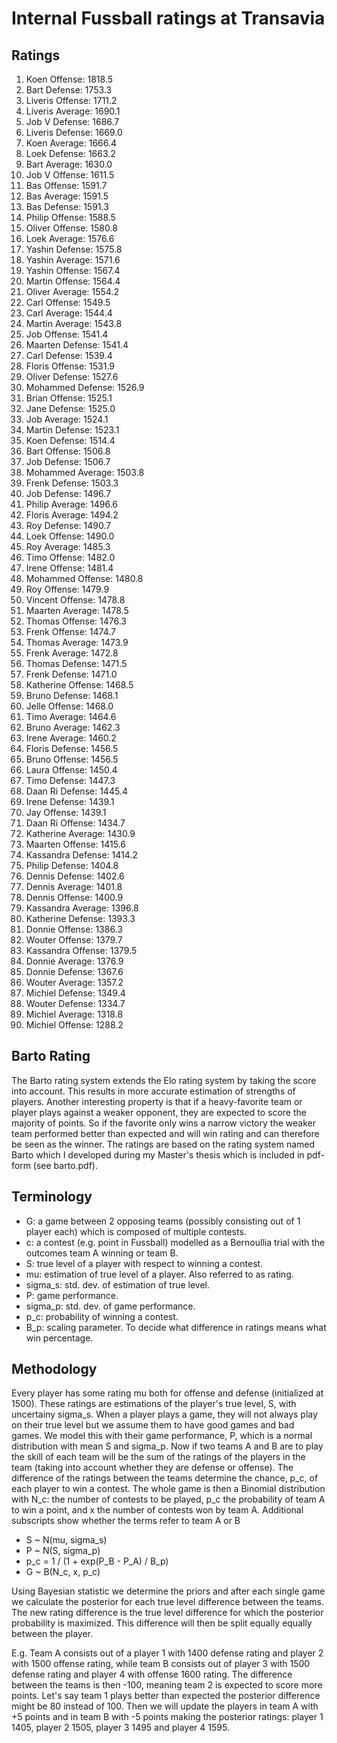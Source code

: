 # Internal Fussball ratings at Transavia
## Ratings
1. Koen Offense: 1818.5 
2. Bart Defense: 1753.3 
3. Liveris Offense: 1711.2 
4. Liveris Average: 1690.1 
5. Job V Defense: 1686.7 
6. Liveris Defense: 1669.0 
7. Koen Average: 1666.4 
8. Loek Defense: 1663.2 
9. Bart Average: 1630.0 
10. Job V Offense: 1611.5 
11. Bas Offense: 1591.7 
12. Bas Average: 1591.5 
13. Bas Defense: 1591.3 
14. Philip Offense: 1588.5 
15. Oliver Offense: 1580.8 
16. Loek Average: 1576.6 
17. Yashin Defense: 1575.8 
18. Yashin Average: 1571.6 
19. Yashin Offense: 1567.4 
20. Martin Offense: 1564.4 
21. Oliver Average: 1554.2 
22. Carl Offense: 1549.5 
23. Carl Average: 1544.4 
24. Martin Average: 1543.8 
25. Job Offense: 1541.4 
26. Maarten Defense: 1541.4 
27. Carl Defense: 1539.4 
28. Floris Offense: 1531.9 
29. Oliver Defense: 1527.6 
30. Mohammed Defense: 1526.9 
31. Brian Offense: 1525.1 
32. Jane Defense: 1525.0 
33. Job Average: 1524.1 
34. Martin Defense: 1523.1 
35. Koen Defense: 1514.4 
36. Bart Offense: 1506.8 
37. Job Defense: 1506.7 
38. Mohammed Average: 1503.8 
39. Frenk  Defense: 1503.3 
40. Job  Defense: 1496.7 
41. Philip Average: 1496.6 
42. Floris Average: 1494.2 
43. Roy Defense: 1490.7 
44. Loek Offense: 1490.0 
45. Roy Average: 1485.3 
46. Timo Offense: 1482.0 
47. Irene Offense: 1481.4 
48. Mohammed Offense: 1480.8 
49. Roy Offense: 1479.9 
50. Vincent Offense: 1478.8 
51. Maarten Average: 1478.5 
52. Thomas Offense: 1476.3 
53. Frenk Offense: 1474.7 
54. Thomas Average: 1473.9 
55. Frenk Average: 1472.8 
56. Thomas Defense: 1471.5 
57. Frenk Defense: 1471.0 
58. Katherine Offense: 1468.5 
59. Bruno Defense: 1468.1 
60. Jelle Offense: 1468.0 
61. Timo Average: 1464.6 
62. Bruno Average: 1462.3 
63. Irene Average: 1460.2 
64. Floris Defense: 1456.5 
65. Bruno Offense: 1456.5 
66. Laura Offense: 1450.4 
67. Timo Defense: 1447.3 
68. Daan Ri Defense: 1445.4 
69. Irene Defense: 1439.1 
70. Jay Offense: 1439.1 
71. Daan Ri Offense: 1434.7 
72. Katherine Average: 1430.9 
73. Maarten Offense: 1415.6 
74. Kassandra Defense: 1414.2 
75. Philip Defense: 1404.8 
76. Dennis Defense: 1402.6 
77. Dennis Average: 1401.8 
78. Dennis Offense: 1400.9 
79. Kassandra Average: 1396.8 
80. Katherine Defense: 1393.3 
81. Donnie Offense: 1386.3 
82. Wouter Offense: 1379.7 
83. Kassandra Offense: 1379.5 
84. Donnie Average: 1376.9 
85. Donnie Defense: 1367.6 
86. Wouter Average: 1357.2 
87. Michiel Defense: 1349.4 
88. Wouter Defense: 1334.7 
89. Michiel Average: 1318.8 
90. Michiel Offense: 1288.2 

## Barto Rating
The Barto rating system extends the Elo rating system by taking the score into account. This results in more accurate estimation of strengths of players. Another interesting property is that if a heavy-favorite team or player plays against a weaker opponent, they are expected to score the majority of points. So if the favorite only wins a narrow victory the weaker team performed better than expected and will win rating and can therefore be seen as the winner. The ratings are based on the rating system named Barto which I developed during my Master's thesis which is included in pdf-form (see barto.pdf).
## Terminology
- G: a game between 2 opposing teams (possibly consisting out of 1 player each) which is composed of multiple contests.
- c: a contest (e.g. point in Fussball) modelled as a Bernoullia trial with the outcomes team A winning or team B.
- S: true level of a player with respect to winning a contest.
- mu: estimation of true level of a player. Also referred to as rating.
- sigma_s: std. dev. of estimation of true level.
- P: game performance.
- sigma_p: std. dev. of game performance.
- p_c: probability of winning a contest.
- B_p: scaling parameter. To decide what difference in ratings means what win percentage.
## Methodology
Every player has some rating mu both for offense and defense (initialized at 1500). These ratings are estimations of the player's true level, S, with uncertainy sigma_s. When a player plays a game, they will not always play on their true level but we assume them to have good games and bad games. We model this with their game performance, P, which is a normal distribution with mean S and sigma_p. Now if two teams A and B are to play the skill of each team will be the sum of the ratings of the players in the team (taking into account whether they are defense or offense). The difference of the ratings between the teams determine the chance, p_c, of each player to win a contest. The whole game is then a Binomial distribution with N_c: the number of contests to be played, p_c the probability of team A to win a point, and x the number of contests won by team A. Additional subscripts show whether the terms refer to team A or B
- S ~ N(mu, sigma_s)
- P ~ N(S, sigma_p)
- p_c = 1 / (1 + exp(P_B - P_A) / B_p)
- G ~ B(N_c, x, p_c)

Using Bayesian statistic we determine the priors and after each single game we calculate the posterior for each true level difference between the teams. The new rating difference is the true level difference for which the posterior probability is maximized. This difference will then be split equally equally between the player. 

E.g. Team A consists out of a player 1 with 1400 defense rating and player 2 with 1500 offense rating, while team B consists out of player 3 with 1500 defense rating and player 4 with offense 1600 rating. The difference between the teams is then -100, meaning team 2 is expected to score more points. Let's say team 1 plays better than expected the posterior difference might be 80 instead of 100. Then we will update the players in team A with +5 points and in team B with -5 points making the posterior ratings: player 1 1405, player 2 1505, player 3 1495 and player 4 1595.